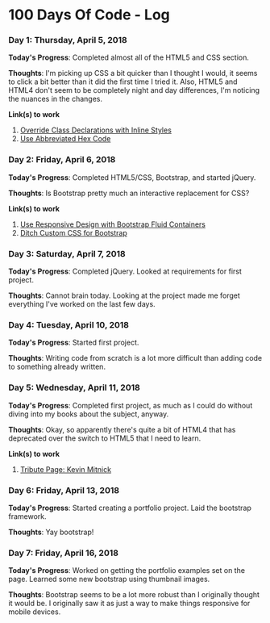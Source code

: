 # 100 Days Of Code - Log

### Day 1: Thursday, April 5, 2018

**Today's Progress**: Completed almost all of the HTML5 and CSS section.

**Thoughts**: I'm picking up CSS a bit quicker than I thought I would, it seems to click a bit better than it did the first time I tried it. Also, HTML5 and HTML4 don't seem to be completely night and day differences, I'm noticing the nuances in the changes.

**Link(s) to work**
1. [Override Class Declarations with Inline Styles](https://www.freecodecamp.org/challenges/override-class-declarations-with-inline-styles)
2. [Use Abbreviated Hex Code](https://www.freecodecamp.org/challenges/use-abbreviated-hex-code)


### Day 2: Friday, April 6, 2018

**Today's Progress**: Completed HTML5/CSS, Bootstrap, and started jQuery.

**Thoughts**: Is Bootstrap pretty much an interactive replacement for CSS?

**Link(s) to work**
1. [Use Responsive Design with Bootstrap Fluid Containers](https://www.freecodecamp.org/challenges/use-responsive-design-with-bootstrap-fluid-containers)
2. [Ditch Custom CSS for Bootstrap](https://www.freecodecamp.org/challenges/ditch-custom-css-for-bootstrap)


### Day 3: Saturday, April 7, 2018

**Today's Progress**: Completed jQuery. Looked at requirements for first project.

**Thoughts**: Cannot brain today. Looking at the project made me forget everything I've worked on the last few days.


### Day 4: Tuesday, April 10, 2018

**Today's Progress**: Started first project.

**Thoughts**: Writing code from scratch is a lot more difficult than adding code to something already written.


### Day 5: Wednesday, April 11, 2018

**Today's Progress**: Completed first project, as much as I could do without diving into my books about the subject, anyway.

**Thoughts**: Okay, so apparently there's quite a bit of HTML4 that has deprecated over the switch to HTML5 that I need to learn.

**Link(s) to work**
1. [Tribute Page: Kevin Mitnick](https://codepen.io/probablymalware/full/QmJVLV/)


### Day 6: Friday, April 13, 2018

**Today's Progress**: Started creating a portfolio project. Laid the bootstrap framework.

**Thoughts**: Yay bootstrap!


### Day 7: Friday, April 16, 2018

**Today's Progress**: Worked on getting the portfolio examples set on the page. Learned some new bootstrap using thumbnail images.

**Thoughts**: Bootstrap seems to be a lot more robust than I originally thought it would be. I originally saw it as just a way to make things responsive for mobile devices.
